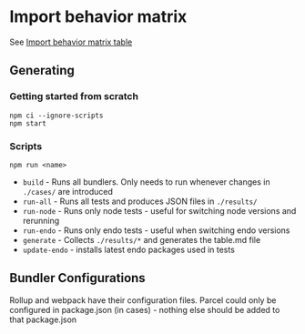 # Import behavior matrix

See [Import behavior matrix table](./table.md)

## Generating

### Getting started from scratch

```
npm ci --ignore-scripts
npm start
```

### Scripts

```
npm run <name>
```

- `build` - Runs all bundlers. Only needs to run whenever changes in `./cases/` are introduced
- `run-all` - Runs all tests and produces JSON files in `./results/`
- `run-node` - Runs only node tests - useful for switching node versions and rerunning
- `run-endo` - Runs only endo tests - useful when switching endo versions
- `generate` - Collects `./results/*` and generates the table.md file
- `update-endo` - installs latest endo packages used in tests

## Bundler Configurations

Rollup and webpack have their configuration files. Parcel could only be configured in package.json (in cases) - nothing else should be added to that package.json
